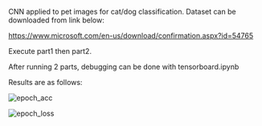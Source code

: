 CNN applied to pet images for cat/dog classification. Dataset can be downloaded from link below:

https://www.microsoft.com/en-us/download/confirmation.aspx?id=54765


Execute part1 then part2.

After running 2 parts, debugging can be done with tensorboard.ipynb

Results are as follows:


![epoch_acc](https://user-images.githubusercontent.com/59957778/128922708-f29f1ef3-bb44-427a-b4e8-1b7050657b31.jpg)


![epoch_loss](https://user-images.githubusercontent.com/59957778/128923046-5882c7db-b2a5-4d9f-948a-a062d7def996.jpg)
